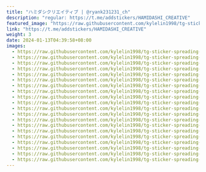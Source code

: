 ```yaml
---
title: "ハミダシクリエイティブ | @ryank231231_ch"
description: "regular: https://t.me/addstickers/HAMIDASHI_CREATIVE"
featured_image: "https://raw.githubusercontent.com/kylelin1998/tg-sticker-spreading-worldwide-images/main/img/6bc264f7-2d66-4fe1-b52e-a00e66784357.jpg"
link: "https://t.me/addstickers/HAMIDASHI_CREATIVE"
weight: 3
date: 2024-01-13T04:39:58+08:00
images:
  - https://raw.githubusercontent.com/kylelin1998/tg-sticker-spreading-worldwide-images/main/img/6bc264f7-2d66-4fe1-b52e-a00e66784357.jpg
  - https://raw.githubusercontent.com/kylelin1998/tg-sticker-spreading-worldwide-images/main/img/3633e551-52b6-4ad8-938f-ee58e014f0e3.jpg
  - https://raw.githubusercontent.com/kylelin1998/tg-sticker-spreading-worldwide-images/main/img/20836d97-14a6-401f-84b7-e036e269613d.jpg
  - https://raw.githubusercontent.com/kylelin1998/tg-sticker-spreading-worldwide-images/main/img/dc931ef2-2981-43c5-a181-af8f88a12672.jpg
  - https://raw.githubusercontent.com/kylelin1998/tg-sticker-spreading-worldwide-images/main/img/0b839fe6-aa06-4fb5-8f40-17a27a786da9.jpg
  - https://raw.githubusercontent.com/kylelin1998/tg-sticker-spreading-worldwide-images/main/img/4873632a-48e3-41cb-be40-6336cf22ed9f.jpg
  - https://raw.githubusercontent.com/kylelin1998/tg-sticker-spreading-worldwide-images/main/img/7746a1c3-d814-4c3c-aa95-16e8cbe1f918.jpg
  - https://raw.githubusercontent.com/kylelin1998/tg-sticker-spreading-worldwide-images/main/img/3f0bc566-cb47-428b-881b-741cbd258adf.jpg
  - https://raw.githubusercontent.com/kylelin1998/tg-sticker-spreading-worldwide-images/main/img/dd6e9b04-5807-4954-818a-3bf0f9c5369b.jpg
  - https://raw.githubusercontent.com/kylelin1998/tg-sticker-spreading-worldwide-images/main/img/021c60fa-22a2-4392-b3e6-e5a1f9ccc0d1.jpg
  - https://raw.githubusercontent.com/kylelin1998/tg-sticker-spreading-worldwide-images/main/img/33ae2604-5e41-4d23-bc64-32f6078760be.jpg
  - https://raw.githubusercontent.com/kylelin1998/tg-sticker-spreading-worldwide-images/main/img/a80eee0f-8958-4e5b-97c4-a057b836af89.jpg
  - https://raw.githubusercontent.com/kylelin1998/tg-sticker-spreading-worldwide-images/main/img/c5f023fa-2960-4bd4-831d-d9f775cc4e78.jpg
  - https://raw.githubusercontent.com/kylelin1998/tg-sticker-spreading-worldwide-images/main/img/1c861dfe-3e66-441b-8784-ca0ec9d99894.jpg
  - https://raw.githubusercontent.com/kylelin1998/tg-sticker-spreading-worldwide-images/main/img/038e6df7-7cee-4a8b-9718-8b0a58350d19.jpg
  - https://raw.githubusercontent.com/kylelin1998/tg-sticker-spreading-worldwide-images/main/img/1d818ea3-6140-452e-a4ee-469f430cf795.jpg
  - https://raw.githubusercontent.com/kylelin1998/tg-sticker-spreading-worldwide-images/main/img/6544d8c0-e582-4b95-b055-f42f37bed1f5.jpg
  - https://raw.githubusercontent.com/kylelin1998/tg-sticker-spreading-worldwide-images/main/img/93208810-493f-4e58-9ef3-afb51b548d25.jpg
  - https://raw.githubusercontent.com/kylelin1998/tg-sticker-spreading-worldwide-images/main/img/88271845-46bb-46ea-aaee-bfc217ea288e.jpg
  - https://raw.githubusercontent.com/kylelin1998/tg-sticker-spreading-worldwide-images/main/img/05750917-0234-4041-81f2-0367b8d26e75.jpg
---
```

